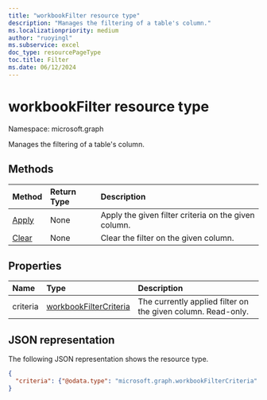 ```yaml
---
title: "workbookFilter resource type"
description: "Manages the filtering of a table's column."
ms.localizationpriority: medium
author: "ruoyingl"
ms.subservice: excel
doc_type: resourcePageType
toc.title: Filter
ms.date: 06/12/2024
---
```


# workbookFilter resource type

Namespace: microsoft.graph

Manages the filtering of a table's column.


## Methods

| Method		   | Return Type	|Description|
|:---------------|:--------|:----------|
|[Apply](../api/filter-apply.md)|None|Apply the given filter criteria on the given column.|
|[Clear](../api/filter-clear.md)|None|Clear the filter on the given column.|

## Properties

| Name | Type	|Description|
|:---------------|:--------|:----------|
|criteria|[workbookFilterCriteria](filtercriteria.md)|The currently applied filter on the given column. Read-only.|

## JSON representation

The following JSON representation shows the resource type.

<!-- {
  "blockType": "resource",
  "baseType": "microsoft.graph.entity",
  "optionalProperties": [

  ],
  "@odata.type": "microsoft.graph.workbookFilter"
}-->

```json
{
  "criteria": {"@odata.type": "microsoft.graph.workbookFilterCriteria" }
}
```

<!-- uuid: 8fcb5dbc-d5aa-4681-8e31-b001d5168d79
2015-10-25 14:57:30 UTC -->
<!-- {
  "type": "#page.annotation",
  "description": "Filter resource",
  "keywords": "",
  "section": "documentation",
  "tocPath": ""
}-->

